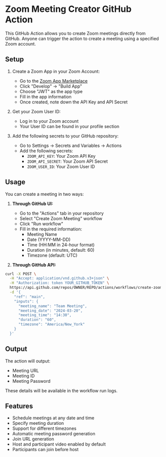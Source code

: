 # Zoom Meeting Creator GitHub Action

This GitHub Action allows you to create Zoom meetings directly from GitHub. Anyone can trigger the action to create a meeting using a specified Zoom account.

## Setup

1. Create a Zoom App in your Zoom Account:
   - Go to the [Zoom App Marketplace](https://marketplace.zoom.us/)
   - Click "Develop" → "Build App"
   - Choose "JWT" as the app type
   - Fill in the app information
   - Once created, note down the API Key and API Secret

2. Get your Zoom User ID:
   - Log in to your Zoom account
   - Your User ID can be found in your profile section

3. Add the following secrets to your GitHub repository:
   - Go to Settings → Secrets and Variables → Actions
   - Add the following secrets:
     - `ZOOM_API_KEY`: Your Zoom API Key
     - `ZOOM_API_SECRET`: Your Zoom API Secret
     - `ZOOM_USER_ID`: Your Zoom User ID

## Usage

You can create a meeting in two ways:

1. **Through GitHub UI:**
   - Go to the "Actions" tab in your repository
   - Select "Create Zoom Meeting" workflow
   - Click "Run workflow"
   - Fill in the required information:
     - Meeting Name
     - Date (YYYY-MM-DD)
     - Time (HH:MM in 24-hour format)
     - Duration (in minutes, default: 60)
     - Timezone (default: UTC)

2. **Through GitHub API:**
```bash
curl -X POST \
  -H "Accept: application/vnd.github.v3+json" \
  -H "Authorization: token YOUR_GITHUB_TOKEN" \
  https://api.github.com/repos/OWNER/REPO/actions/workflows/create-zoom-meeting.yml/dispatches \
  -d '{
    "ref": "main",
    "inputs": {
      "meeting_name": "Team Meeting",
      "meeting_date": "2024-03-20",
      "meeting_time": "14:30",
      "duration": "60",
      "timezone": "America/New_York"
    }
  }'
```

## Output

The action will output:
- Meeting URL
- Meeting ID
- Meeting Password

These details will be available in the workflow run logs.

## Features

- Schedule meetings at any date and time
- Specify meeting duration
- Support for different timezones
- Automatic meeting password generation
- Join URL generation
- Host and participant video enabled by default
- Participants can join before host 